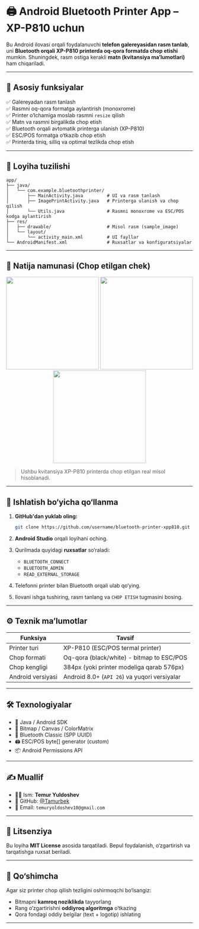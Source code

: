 
# 🖨️ Android Bluetooth Printer App – XP-P810 uchun

Bu Android ilovasi orqali foydalanuvchi **telefon galereyasidan rasm tanlab**, uni **Bluetooth orqali XP-P810 printerda oq-qora formatda chop etishi** mumkin. Shuningdek, rasm ostiga kerakli **matn (kvitansiya ma’lumotlari)** ham chiqariladi.

---

## 📌 Asosiy funksiyalar

✅ Galereyadan rasm tanlash  
✅ Rasmni oq-qora formatga aylantirish (monoxrome)  
✅ Printer o‘lchamiga moslab rasmni `resize` qilish  
✅ Matn va rasmni birgalikda chop etish  
✅ Bluetooth orqali avtomatik printerga ulanish (XP-P810)  
✅ ESC/POS formatga o‘tkazib chop etish  
✅ Printerda tiniq, silliq va optimal tezlikda chop etish  

---

## 🧱 Loyiha tuzilishi

```
app/
├── java/
│   └── com.example.bluetoothprinter/
│       ├── MainActivity.java         # UI va rasm tanlash
│       ├── ImagePrintActivity.java   # Printerga ulanish va chop qilish
│       └── Utils.java                # Rasmni monoxrome va ESC/POS kodga aylantirish
├── res/
│   ├── drawable/                     # Misol rasm (sample_image)
│   └── layout/
│       └── activity_main.xml         # UI fayllar
└── AndroidManifest.xml               # Ruxsatlar va konfiguratsiyalar
```

---

## 🎨 Natija namunasi (Chop etilgan chek)

<p align="center">
  <img src="screenshots/sample1.png](https://github.com/user-attachments/assets/6ff143fa-932f-4efb-9f0e-4a0bfdf0bf35)" width="250"/>
  <img src="screenshots/sample2.png](https://github.com/user-attachments/assets/cd1b2db1-21fe-4503-9d3a-cae191ce3c7b)" width="250"/>
  <img src="screenshots/sample3.png](https://github.com/user-attachments/assets/db4e8198-3b89-4596-8da4-47a7a6ee4db2)" width="250"/>
</p>

> Ushbu kvitansiya XP-P810 printerda chop etilgan real misol hisoblanadi.

---

## 📲 Ishlatish bo‘yicha qo‘llanma

1. **GitHub'dan yuklab oling:**
   ```bash
   git clone https://github.com/username/bluetooth-printer-xpp810.git
   ```

2. **Android Studio** orqali loyihani oching.

3. Qurilmada quyidagi **ruxsatlar** so‘raladi:
   - `BLUETOOTH_CONNECT`
   - `BLUETOOTH_ADMIN`
   - `READ_EXTERNAL_STORAGE`

4. Telefonni printer bilan Bluetooth orqali ulab qo‘ying.

5. Ilovani ishga tushiring, rasm tanlang va `CHOP ETISH` tugmasini bosing.

---

## ⚙️ Texnik ma’lumotlar

| Funksiya        | Tavsif                                                |
|-----------------|--------------------------------------------------------|
| Printer turi    | XP-P810 (ESC/POS termal printer)                      |
| Chop formati    | Oq-qora (black/white) - bitmap to ESC/POS              |
| Chop kengligi   | 384px (yoki printer modeliga qarab 576px)             |
| Android versiyasi | Android 8.0+ (`API 26`) va yuqori versiyalar         |

---

## 🛠 Texnologiyalar

- 📱 Java / Android SDK
- 🎨 Bitmap / Canvas / ColorMatrix
- 📶 Bluetooth Classic (SPP UUID)
- 🖨 ESC/POS byte[] generator (custom)
- 📦 Android Permissions API

---

## ✍️ Muallif

- 👨‍💻 Ism: **Temur Yuldoshev**
- 🔗 GitHub: [@Tamurbek](https://github.com/Tamurbek)
- 📧 Email: `temuryoldoshev10@gmail.com`

---

## 📝 Litsenziya

Bu loyiha **MIT License** asosida tarqatiladi. Bepul foydalanish, o‘zgartirish va tarqatishga ruxsat beriladi.

---

## 🔖 Qo‘shimcha

Agar siz printer chop qilish tezligini oshirmoqchi bo‘lsangiz:
- Bitmapni **kamroq noziklikda** tayyorlang
- Rang o‘zgartirishni **oddiyroq algoritmga** o‘tkazing
- Qora fondagi oddiy belgilar (text + logotip) ishlating

---
